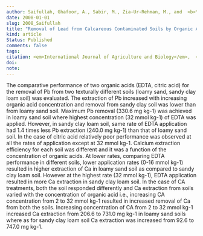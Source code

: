 ```yaml
---
author: Saifullah, Ghafoor, A., Sabir, M., Zia-Ur-Rehman, M., and  <b>Yaseen, M.</b>.
date: 2008-01-01
slug: 2008_Saifullah
title: "Removal of Lead from Calcareous Contaminated Soils by Organic Acids"
kind: article
Status: Published
comments: false
tags:
citation: <em>International Journal of Agriculture and Biology</em>,  <b> 10 </b> (2), 173-178
doi:
note: 
---
```


The comparative performance of two organic acids (EDTA, citric acid) for the removal of Pb from two texturally different soils (loamy sand, sandy clay loam soil) was evaluated. The extraction of Pb increased with increasing organic acid concentration and removal from sandy clay soil was lower than from loamy sand soil. Maximum Pb removal (330.6 mg kg-1) was achieved in loamy sand soil where highest concentration (32 mmol kg-1) of EDTA was applied. However, in sandy clay loam soil, same rate of EDTA application had 1.4 times less Pb extraction (240.0 mg kg-1) than that of loamy sand soil. In the case of citric acid relatively poor performance was observed at all the rates of application except at 32 mmol kg-1. Calcium extraction efficiency for each soil was different and it was a function of the concentration of organic acids. At lower rates, comparing EDTA performance in different soils, lower application rates (0-16 mmol kg-1) resulted in higher extraction of Ca in loamy sand soil as compared to sandy clay loam soil. However at the highest rate (32 mmol kg-1), EDTA application resulted in more Ca extraction in sandy clay loam soil. In the case of CA treatments, both the soil responded differently and Ca extraction from soils varied with the concentration of organic acid i.e., increasing CA concentration from 2 to 32 mmol kg-1 resulted in increased removal of Ca from both the soils. Increasing concentration of CA from 2 to 32 mmol kg-1 increased Ca extraction from 206.6 to 731.0 mg kg-1 in loamy sand soils where as for sandy clay loam soil Ca extraction was increased from 92.6 to 747.0 mg kg-1.